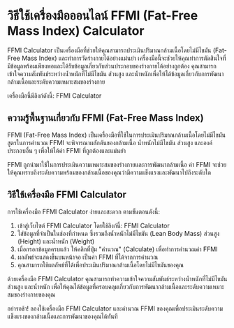 วิธีใช้เครื่องมือออนไลน์ FFMI (Fat-Free Mass Index) Calculator
==============================================================

FFMI Calculator เป็นเครื่องมือที่ช่วยให้คุณสามารถประเมินปริมาณกล้ามเนื้อโดยไม่มีไขมัน (Fat-Free Mass Index) และทำการวัดร่างกายได้อย่างแม่นยำ เครื่องมือนี้จะช่วยให้คุณทำการตัดสินใจที่มีข้อมูลพร้อมเพียงพอและได้รับข้อมูลเกี่ยวกับส่วนประกอบของร่างกายได้อย่างถูกต้อง คุณสามารถเข้าใจความสัมพันธ์ระหว่างน้ำหนักที่ไม่มีไขมัน ส่วนสูง และน้ำหนักเพื่อให้ได้ข้อมูลเกี่ยวกับการพัฒนากล้ามเนื้อและระดับความเหมาะสมของร่างกาย

เครื่องมือนี้มีลิงก์ดังนี้: FFMI Calculator

ความรู้พื้นฐานเกี่ยวกับ FFMI (Fat-Free Mass Index)
--------------------------------------------------

FFMI (Fat-Free Mass Index) เป็นเครื่องมือที่ใช้ในการประเมินปริมาณกล้ามเนื้อโดยไม่มีไขมัน สูตรในการคำนวณ FFMI จะพิจารณาผลักดันของกล้ามเนื้อ น้ำหนักไม่มีไขมัน ส่วนสูง และองค์ประกอบอื่น ๆ เพื่อให้ได้ค่า FFMI ที่ถูกต้องและแม่นยำ

FFMI ถูกนำมาใช้ในการประเมินความเหมาะสมของร่างกายและการพัฒนากล้ามเนื้อ ค่า FFMI จะช่วยให้คุณทราบถึงระดับความพร้อมของกล้ามเนื้อของคุณว่ามีความแข็งแรงและพัฒนาไปถึงระดับใด

วิธีใช้เครื่องมือ FFMI Calculator
---------------------------------

การใช้เครื่องมือ FFMI Calculator ง่ายและสะดวก ตามขั้นตอนดังนี้:

1. เข้าสู่เว็บไซต์ FFMI Calculator โดยใช้ลิงก์นี้: FFMI Calculator
2. ใส่ข้อมูลที่จำเป็นในช่องที่กำหนด ซึ่งรวมถึงน้ำหนักไม่มีไขมัน (Lean Body Mass) ส่วนสูง (Height) และน้ำหนัก (Weight)
3. เมื่อกรอกข้อมูลครบแล้ว ให้คลิกที่ปุ่ม "คำนวณ" (Calculate) เพื่อทำการคำนวณค่า FFMI
4. ผลลัพธ์จะแสดงขึ้นบนหน้าจอ เป็นค่า FFMI ที่ได้จากการคำนวณ
5. คุณสามารถใช้ผลลัพธ์ที่ได้เพื่อประเมินปริมาณกล้ามเนื้อโดยไม่มีไขมันของคุณ

ด้วยเครื่องมือ FFMI Calculator คุณสามารถทำความเข้าใจความสัมพันธ์ระหว่างน้ำหนักที่ไม่มีไขมัน ส่วนสูง และน้ำหนัก เพื่อให้คุณได้ข้อมูลที่ครอบคลุมเกี่ยวกับการพัฒนากล้ามเนื้อและระดับความเหมาะสมของร่างกายของคุณ

อย่ารอช้า! ลองใช้เครื่องมือ FFMI Calculator และคำนวณ FFMI ของคุณเพื่อประเมินระดับความแข็งแรงของกล้ามเนื้อและการพัฒนาของคุณได้ทันที